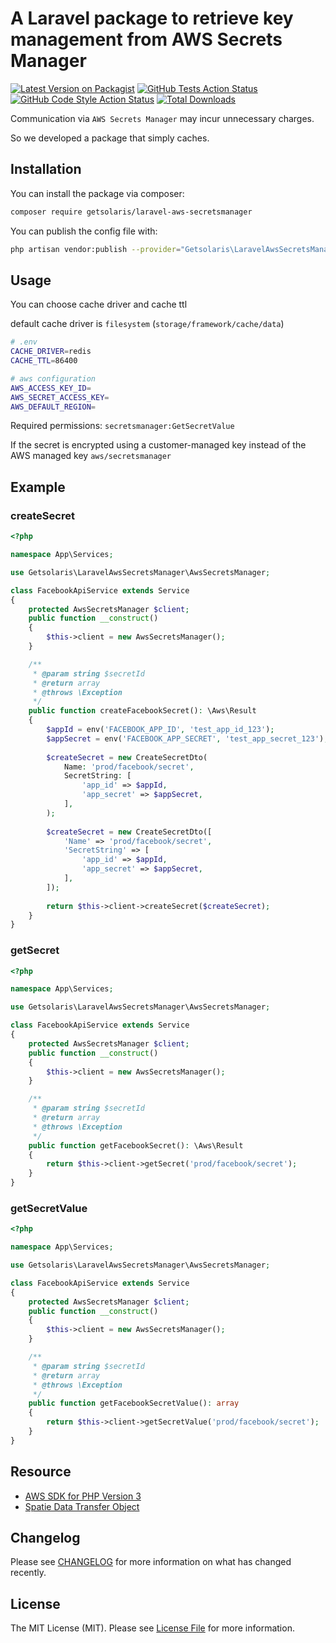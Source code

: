 # A Laravel package to retrieve key management from AWS Secrets Manager

[![Latest Version on Packagist](https://img.shields.io/packagist/v/getsolaris/laravel-aws-secretsmanager.svg?style=flat-square)](https://packagist.org/packages/getsolaris/laravel-aws-secretsmanager)
[![GitHub Tests Action Status](https://img.shields.io/github/workflow/status/getsolaris/laravel-aws-secretsmanager/run-tests?label=tests)](https://github.com/getsolaris/laravel-aws-secretsmanager/actions?query=workflow%3Arun-tests+branch%3Amain)
[![GitHub Code Style Action Status](https://img.shields.io/github/workflow/status/getsolaris/laravel-aws-secretsmanager/Fix%20PHP%20code%20style%20issues?label=code%20style)](https://github.com/getsolaris/laravel-aws-secretsmanager/actions?query=workflow%3A"Fix+PHP+code+style+issues"+branch%3Amain)
[![Total Downloads](https://img.shields.io/packagist/dt/getsolaris/laravel-aws-secretsmanager.svg?style=flat-square)](https://packagist.org/packages/getsolaris/laravel-aws-secretsmanager)


Communication via `AWS Secrets Manager` may incur unnecessary charges.

So we developed a package that simply caches.

## Installation

You can install the package via composer:

```bash
composer require getsolaris/laravel-aws-secretsmanager
```

You can publish the config file with:

```bash
php artisan vendor:publish --provider="Getsolaris\LaravelAwsSecretsManager\AwsSecretsManagerServiceProvider" --tag="config"
```

## Usage

You can choose cache driver and cache ttl

default cache driver is `filesystem` (`storage/framework/cache/data`)

```bash
# .env
CACHE_DRIVER=redis
CACHE_TTL=86400

# aws configuration
AWS_ACCESS_KEY_ID=
AWS_SECRET_ACCESS_KEY=
AWS_DEFAULT_REGION=
```

Required permissions: `secretsmanager:GetSecretValue`

If the secret is encrypted using a customer-managed key instead of the AWS managed key `aws/secretsmanager`

## Example

### createSecret

```php
<?php

namespace App\Services;

use Getsolaris\LaravelAwsSecretsManager\AwsSecretsManager;

class FacebookApiService extends Service
{
    protected AwsSecretsManager $client;
    public function __construct()
    {
        $this->client = new AwsSecretsManager();
    }

    /**
     * @param string $secretId
     * @return array
     * @throws \Exception
     */
    public function createFacebookSecret(): \Aws\Result
    {
        $appId = env('FACEBOOK_APP_ID', 'test_app_id_123');
        $appSecret = env('FACEBOOK_APP_SECRET', 'test_app_secret_123');
        
        $createSecret = new CreateSecretDto(
            Name: 'prod/facebook/secret',
            SecretString: [
                'app_id' => $appId,
                'app_secret' => $appSecret,
            ],
        );
        
        $createSecret = new CreateSecretDto([       
            'Name' => 'prod/facebook/secret',
            'SecretString' => [
                'app_id' => $appId,
                'app_secret' => $appSecret,
            ],
        ]);
    
        return $this->client->createSecret($createSecret);
    }
}
```

### getSecret

```php
<?php

namespace App\Services;

use Getsolaris\LaravelAwsSecretsManager\AwsSecretsManager;

class FacebookApiService extends Service
{
    protected AwsSecretsManager $client;
    public function __construct()
    {
        $this->client = new AwsSecretsManager();
    }

    /**
     * @param string $secretId
     * @return array
     * @throws \Exception
     */
    public function getFacebookSecret(): \Aws\Result
    {
        return $this->client->getSecret('prod/facebook/secret');
    }
}
```

### getSecretValue

```php
<?php

namespace App\Services;

use Getsolaris\LaravelAwsSecretsManager\AwsSecretsManager;

class FacebookApiService extends Service
{
    protected AwsSecretsManager $client;
    public function __construct()
    {
        $this->client = new AwsSecretsManager();
    }

    /**
     * @param string $secretId
     * @return array
     * @throws \Exception
     */
    public function getFacebookSecretValue(): array
    {
        return $this->client->getSecretValue('prod/facebook/secret');
    }
}
```

## Resource
- [AWS SDK for PHP Version 3](https://docs.aws.amazon.com/sdk-for-php/v3/developer-guide/secretsmanager-examples-manage-secret.html)
- [Spatie Data Transfer Object](https://github.com/spatie/data-transfer-object)

## Changelog

Please see [CHANGELOG](CHANGELOG.md) for more information on what has changed recently.

## License

The MIT License (MIT). Please see [License File](LICENSE.md) for more information.
